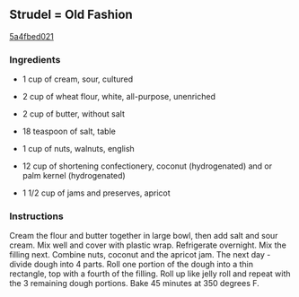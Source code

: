 ## Strudel = Old Fashion

[5a4fbed021](http://www.food.com/recipe/strudel-old-fashion-393553)

### Ingredients

 - 1 cup of cream, sour, cultured

 - 2 cup of wheat flour, white, all-purpose, unenriched

 - 2 cup of butter, without salt

 - 18 teaspoon of salt, table

 - 1 cup of nuts, walnuts, english

 - 12 cup of shortening confectionery, coconut (hydrogenated) and or palm kernel (hydrogenated)

 - 1 1/2 cup of jams and preserves, apricot

### Instructions

Cream the flour and butter together in large bowl, then add salt and sour cream. Mix well and cover with plastic wrap. Refrigerate overnight. Mix the filling next. Combine nuts, coconut and the apricot jam. The next day - divide dough into 4 parts. Roll one portion of the dough into a thin rectangle, top with a fourth of the filling. Roll up like jelly roll and repeat with the 3 remaining dough portions. Bake 45 minutes at 350 degrees F.